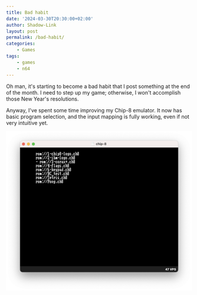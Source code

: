 ```yaml
---
title: Bad habit
date: '2024-03-30T20:30:00+02:00'
author: Shadow-Link
layout: post
permalink: /bad-habit/
categories:
    - Games
tags:
    - games
    - n64
---
```

Oh man, it's starting to become a bad habit that I post something at the end of the month. I need to step up my game; otherwise, I won't accomplish those New Year's resolutions.

Anyway, I've spent some time improving my Chip-8 emulator. It now has basic program selection, and the input mapping is fully working, even if not very intuitive yet.

![](/assets/images/chip-8/chip-8_1.png)
